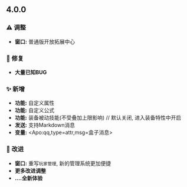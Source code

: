 <!-- 
### ✨ Features
### 🐛 Bug Fixes
### 🚀 Performance Improvements 
### ↩️ Reverts
### ⚠️ Breaking Changes
-->

## 4.0.0 <Badge text="alpha"/>

### ⚠️ 调整
- **窗口:** 普通版开放拓展中心

### 🐛 修复
- **大量已知BUG**

### ✨ 新增

- **功能:** 自定义属性
- **功能:** 自定义公式
- **功能:** 装备被动技能(不受叠加上限影响)  // 默认关闭, 进入装备特性中开启
- **发送:** 支持Markdown消息
- **变量:** \<Apo:qq,type=attr,msg=盒子消息\>

### 🚀 改进
- **窗口:** 重写`玩家管理`, 新的管理系统更加便捷 <!-- - **窗口:** 优化`数据`加载速度 暂时改回原版-->
- **更多改进调整**
- **....全新体验**
